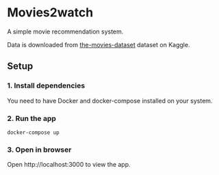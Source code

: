 # Movies2watch

A simple movie recommendation system.

Data is downloaded from [the-movies-dataset](https://www.kaggle.com/datasets/rounakbanik/the-movies-dataset) dataset on Kaggle.

## Setup

### 1. Install dependencies

You need to have Docker and docker-compose installed on your system.

### 2. Run the app

```shell
docker-compose up
```

### 3. Open in browser

Open http://localhost:3000 to view the app.